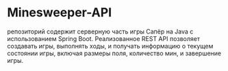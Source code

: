 # Minesweeper-API
репозиторий содержит серверную часть игры Сапёр на Java с использованием Spring Boot. Реализованное REST API позволяет создавать игры, выполнять ходы, и получать информацию о текущем состоянии игры, включая размеры поля, количество мин, и завершение игры.
